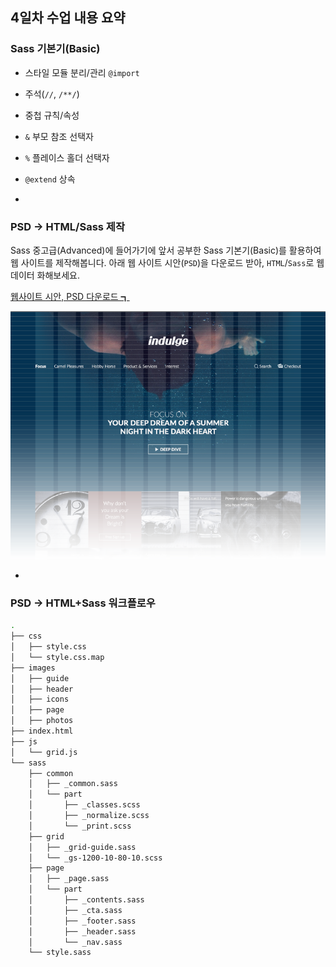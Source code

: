 ## 4일차 수업 내용 요약

### Sass 기본기(Basic)

- 스타일 모듈 분리/관리 `@import`
- 주석(`//`, `/**/`)
- 중첩 규칙/속성
- `&` 부모 참조 선택자
- `%` 플레이스 홀더 선택자
- `@extend` 상속

-

### PSD → HTML/Sass 제작

Sass 중고급(Advanced)에 들어가기에 앞서 공부한 Sass 기본기(Basic)를 활용하여 웹 사이트를 제작해봅니다.
아래 웹 사이트 시안(`PSD`)을 다운로드 받아, `HTML`/`Sass`로 웹 데이터 화해보세요.

[웹사이트 시안, PSD 다운로드 ┓](http://me2.do/xm8jQQTk)

![PSD2Sass](../../IMAGES/psd2sass.png)

-

### PSD → HTML+Sass 워크플로우
```sh
.
├── css
│   ├── style.css
│   └── style.css.map
├── images
│	├── guide
│	├── header
│   ├── icons
│   ├── page
│   ├── photos
├── index.html
├── js
│   └── grid.js
└── sass
    ├── common
    │   ├── _common.sass
    │   └── part
    │       ├── _classes.scss
    │       ├── _normalize.scss
    │       └── _print.scss
    ├── grid
    │   ├── _grid-guide.sass
    │   └── _gs-1200-10-80-10.scss
    ├── page
    │   ├── _page.sass
    │   └── part
    │       ├── _contents.sass
    │       ├── _cta.sass
    │       ├── _footer.sass
    │       ├── _header.sass
    │       └── _nav.sass
    └── style.sass
```